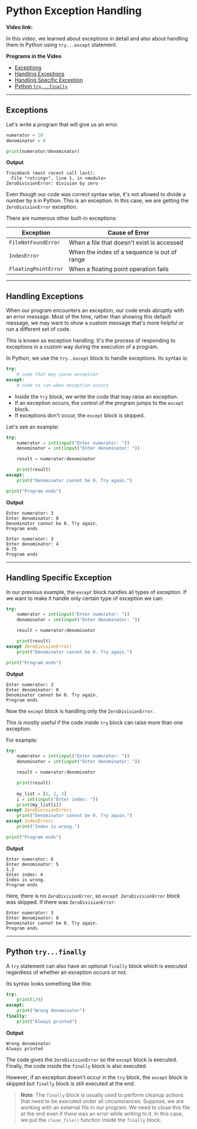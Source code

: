 # Python Exception Handling

**Video link:** 

In this video, we learned about exceptions in detail and also about handling them in Python using `try...except` statement.

**Programs in the Video**

- [Exceptions](#exceptions)
- [Handling Exceptions](#handling-exceptions)
- [Handling Specific Exception](#handling-specific-exception)
- [Python `try...finally`](#python-tryfinally)

---

## Exceptions
Let's write a program that will give us an error.

```python
numerator = 10
denominator = 0

print(numerator/denominator)
```

**Output**

```
Traceback (most recent call last):
  File "<string>", line 1, in <module>
ZeroDivisionError: division by zero
```

Even though our code was correct syntax wise, it's not allowed to divide a number by `0` in Python. This is an exception. In this case, we are getting the `ZeroDivisionError` exception.

There are numerous other built-in exceptions:

|Exception|Cause of Error|
|---|---|
|`FileNotFoundError`|When a file that doesn't exist is accessed|
|`IndexError`|When the index of a sequence is out of range|
|`FloatingPointError`|When a floating point operation fails|

---

## Handling Exceptions

When our program encounters an exception, our code ends abruptly with an error message. Most of the time, rather than showing this default message, we may want to show a custom message that's more helpful or run a different set of code.

This is known as exception handling. It's the process of responding to exceptions in a custom way during the execution of a program. 

In Python, we use the `try..except` block to handle exceptions. Its syntax is:

```python
try:
    # code that may cause exception
except:
    # code to run when exception occurs
```

- Inside the `try` block, we write the code that may raise an exception.
- If an exception occurs, the control of the program jumps to the `except` block.
- If exceptions don't occur, the `except` block is skipped.

Let's see an example:

```python
try:
    numerator = int(input("Enter numerator: "))
    denominator = int(input("Enter denominator: "))

    result = numerator/denominator

    print(result)
except:
    print("Denominator cannot be 0. Try again.")

print("Program ends")
```

**Output**
```
Enter numerator: 3
Enter denominator: 0
Denominator cannot be 0. Try again.
Program ends
```

```
Enter numerator: 3
Enter denominator: 4
0.75
Program ends
```
---

## Handling Specific Exception

In our previous example, the `except` block handles all types of exception. If we want to make it handle only certain type of exception we can:

```python
try:
    numerator = int(input("Enter numerator: "))
    denominator = int(input("Enter denominator: "))

    result = numerator/denominator

    print(result)
except ZeroDivisionError:
    print("Denominator cannot be 0. Try again.")

print("Program ends")
```

**Output**

```
Enter numerator: 3
Enter denominator: 0
Denominator cannot be 0. Try again.
Program ends
```

Now the `except` block is handling only the `ZeroDivisionError`.

This is mostly useful if the code inside `try` block can raise more than one exception.

For example:

```python
try:
    numerator = int(input("Enter numerator: "))
    denominator = int(input("Enter denominator: "))

    result = numerator/denominator

    print(result)
    
    my_list = [1, 2, 3]
    i = int(input("Enter index: "))
    print(my_list[i])
except ZeroDivisionError:
    print("Denominator cannot be 0. Try again.")
except IndexError:
    print("Index is wrong.")

print("Program ends")
```

**Output**
```
Enter numerator: 6
Enter denominator: 5
1.2
Enter index: 4
Index is wrong.
Program ends
```
Here, there is no `ZeroDivisionError`, so `except ZeroDivisionError` block was skipped. If there was `ZeroDivisionError`:

```
Enter numerator: 3
Enter denominator: 0
Denominator cannot be 0. Try again.
Program ends
```

---

## Python `try...finally`
A `try` statement can also have an optional `finally` block which is executed regardless of whether an exception occurs or not.

Its syntax looks something like this:

```python
try:
    print(1/0)
except:
    print("Wrong denominator")
finally:
    print("Always printed")
```

**Output**
```
Wrong denominator
Always printed
```

The code gives the `ZeroDivisionError` so the `except` block is executed. Finally, the code inside the `finally` block is also executed.

However, if an exception doesn't occur in the `try` block, the `except` block is skipped but `finally` block is still executed at the end.

>**Note**: The `finally` block is usually used to perform cleanup actions that need to be executed under all circumstances.
>Suppose, we are working with an external file in our program. We need to close this file at the end even if there was an error while writing to it. In this case, we put the `close_file()` function inside the `finally` block.